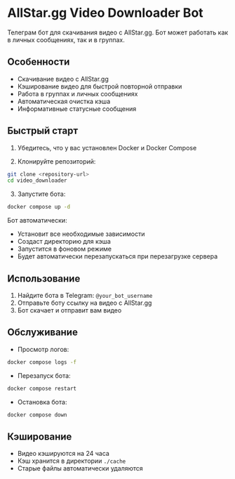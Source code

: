 # AllStar.gg Video Downloader Bot

Телеграм бот для скачивания видео с AllStar.gg. Бот может работать как в личных сообщениях, так и в группах.

## Особенности
- Скачивание видео с AllStar.gg
- Кэширование видео для быстрой повторной отправки
- Работа в группах и личных сообщениях
- Автоматическая очистка кэша
- Информативные статусные сообщения

## Быстрый старт

1. Убедитесь, что у вас установлен Docker и Docker Compose

2. Клонируйте репозиторий:
```bash
git clone <repository-url>
cd video_downloader
```

3. Запустите бота:
```bash
docker compose up -d
```

Бот автоматически:
- Установит все необходимые зависимости
- Создаст директорию для кэша
- Запустится в фоновом режиме
- Будет автоматически перезапускаться при перезагрузке сервера

## Использование

1. Найдите бота в Telegram: `@your_bot_username`
2. Отправьте боту ссылку на видео с AllStar.gg
3. Бот скачает и отправит вам видео

## Обслуживание

- Просмотр логов:
```bash
docker compose logs -f
```

- Перезапуск бота:
```bash
docker compose restart
```

- Остановка бота:
```bash
docker compose down
```

## Кэширование

- Видео кэшируются на 24 часа
- Кэш хранится в директории `./cache`
- Старые файлы автоматически удаляются
